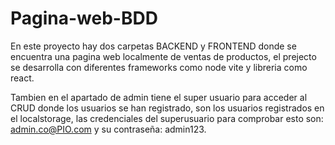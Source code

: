 # Pagina-web-BDD


En este proyecto hay dos carpetas BACKEND y FRONTEND donde se encuentra una pagina web localmente de ventas de productos, el prejecto se desarrolla con diferentes frameworks como node vite y libreria como react.

Tambien en el apartado de admin tiene el super usuario para acceder al CRUD donde los usuarios se han registrado, son los usuarios registrados en el localstorage, las credenciales del superusuario para comprobar esto son: admin.co@PIO.com y su contraseña: admin123.

